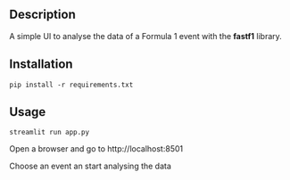 ## Description
A simple UI to analyse the data of a Formula 1 event with the **fastf1** library.


## Installation
`pip install -r requirements.txt`


## Usage
`streamlit run app.py`

Open a browser and go to http://localhost:8501

Choose an event an start analysing the data